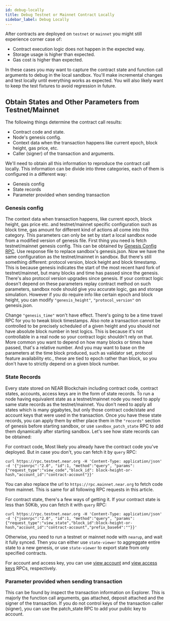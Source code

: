 ```yaml
---
id: debug-locally
title: Debug Testnet or Mainnet Contract Locally
sidebar_label: Debug Locally
---
```


After contracts are deployed on `testnet` or `mainnet` you might still experience corner case of:

- Contract execution logic does not happen in the expected way.
- Storage usage is higher than expected.
- Gas cost is higher than expected.

In these cases you may want to capture the contract state and function call arguments to debug in the local sandbox. You'll make incremental changes and test locally until everything works as expected. You will also likely want to keep the test fixtures to avoid regression in future.

## Obtain States and Other Parameters from Testnet/Mainnet

The following things determine the contract call results:

- Contract code and state.
- Node's genesis config.
- Context data when the transaction happens like current epoch, block height, gas price, etc.
- Caller (signer) of the transaction and arguments.

We'll need to obtain all this information to reproduce the contract call locally. This information can be divide into three categories, each of them is configured in a different way:

- Genesis config
- State records
- Parameter provided when sending transaction

### Genesis config

The context data when transaction happens, like current epoch, block height, gas price etc. and testnet/mainnet specific configuration such as block time, gas amount for different kind of actions all come into this category. This parameters can only be set by start a local sandbox node from a modified version of genesis file.
First thing you need is fetch testnet/mainnet genesis config. This can be obtained by [Genesis Config RPC](https://docs.near.org/docs/api/rpc#genesis-config). Use response file to replace sandbox's genesis.json. Now we have the same configuration as the testnet/mainnet in sandbox. But there's still something different: protocol version, block height and block timestamp. This is because genesis indicates the start of the most recent hard fork of testnet/mainnet, but many blocks and time has passed since the genesis. There's also protocol version upgrades since genesis. If your contract logic doesn't depend on these parameters replay contract method on such parameters, sandbox node should give you accurate logic, gas and storage simulation. However if you do require info like certain epoch and block height, you can modify `"genesis_height"`, `"protocol_version"` on genesis.json.

Change `"genesis_time"` won't have effect. There's going to be a time travel RPC for you to tweak block timestamps. Also note a transaction cannot be controlled to be precisely scheduled of a given height and you should not have absolute block number in test logics. This is because it's not controllable in a real node so your contract logic shouldn't rely on that. More common you want to depend on how many blocks or times have passed, that's a relative number. And you may want to base on the parameters at the time block produced, such as validator set, protocol feature availability etc., these are tied to epoch rather than block, so you don't have to strictly depend on a given block number.

### State Records

Every state stored on NEAR Blockchain including contract code, contract states, accounts, access keys are in the form of state records. To run a node having equivalent state as a testnet/mainnet node you need to apply same state records as the testnet/mainnet. You don't need to apply all states which is many gigabytes, but only those contract code/state and account keys that were used in the transaction. Once you have these state records, you can apply them by either place them in the `"records"` section of genesis before starting sandbox, or use `sandbox_patch_state` RPC to add them dynamically after starting sandbox. Let's see how state records can be obtained:

For contract code, Most likely you already have the contract code you've deployed. But in case you don't, you can fetch it by `query` RPC:

```
curl https://rpc.testnet.near.org -H 'Content-Type: application/json' -d '{"jsonrpc":"2.0", "id":1, "method":"query", "params":{"request_type":"view_code","block_id": block-height-or-hash,"account_id":"contract-account"}}'
```

You can also replace the url to `https://rpc.mainnet.near.org` to fetch code from mainnet. This is same for all following RPC requests in this article.

For contract state, there's a few ways of getting it. If your contract state is less than 50Kib, you can fetch it with `query` RPC:

```
curl https://rpc.testnet.near.org -H 'Content-Type: application/json' -d '{"jsonrpc":"2.0", "id":1, "method":"query", "params":{"request_type":"view_state","block_id":block-height-or-hash,"account_id":"contract-account","prefix_base64":""}}'
```

Otherwise, you need to run a testnet or mainnet node with `nearup`, and wait it fully synced. Then you can either use `state-viewer` to aggreggate entire state to a new genesis, or use `state-viewer` to export state from only specified contracts.

For account and access key, you can use [view account](https://docs.near.org/docs/api/rpc#view-account) and [view access keys](https://docs.near.org/docs/api/rpc#view-access-key-list) RPCs, respectively.

### Parameter provided when sending transaction

This can be found by inspect the transaction information on Explorer. This is majorly the function call arguments, gas attached, deposit attached and the signer of the transaction. If you do not control keys of the transaction caller (signer), you can use the patch_state RPC to add your public key to account.
